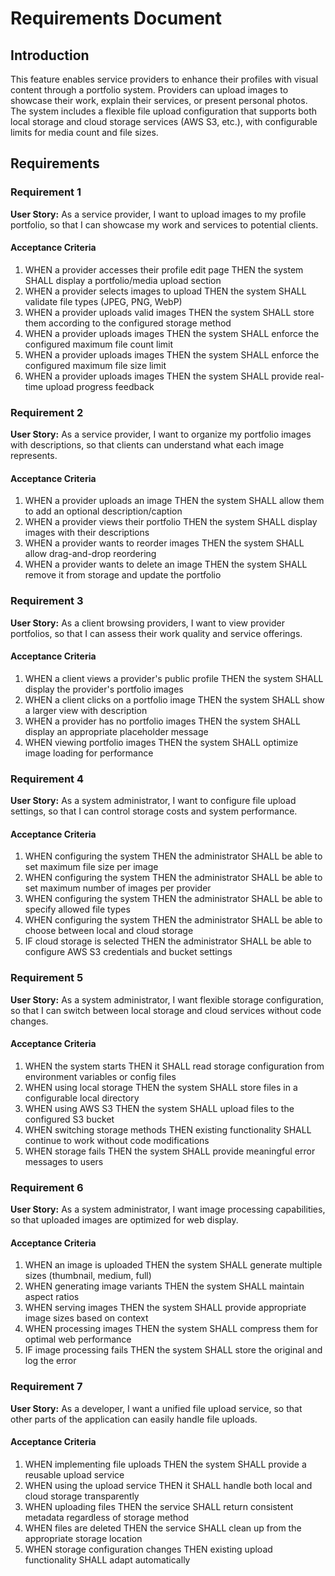 # Requirements Document

## Introduction

This feature enables service providers to enhance their profiles with visual content through a portfolio system. Providers can upload images to showcase their work, explain their services, or present personal photos. The system includes a flexible file upload configuration that supports both local storage and cloud storage services (AWS S3, etc.), with configurable limits for media count and file sizes.

## Requirements

### Requirement 1

**User Story:** As a service provider, I want to upload images to my profile portfolio, so that I can showcase my work and services to potential clients.

#### Acceptance Criteria

1. WHEN a provider accesses their profile edit page THEN the system SHALL display a portfolio/media upload section
2. WHEN a provider selects images to upload THEN the system SHALL validate file types (JPEG, PNG, WebP)
3. WHEN a provider uploads valid images THEN the system SHALL store them according to the configured storage method
4. WHEN a provider uploads images THEN the system SHALL enforce the configured maximum file count limit
5. WHEN a provider uploads images THEN the system SHALL enforce the configured maximum file size limit
6. WHEN a provider uploads images THEN the system SHALL provide real-time upload progress feedback

### Requirement 2

**User Story:** As a service provider, I want to organize my portfolio images with descriptions, so that clients can understand what each image represents.

#### Acceptance Criteria

1. WHEN a provider uploads an image THEN the system SHALL allow them to add an optional description/caption
2. WHEN a provider views their portfolio THEN the system SHALL display images with their descriptions
3. WHEN a provider wants to reorder images THEN the system SHALL allow drag-and-drop reordering
4. WHEN a provider wants to delete an image THEN the system SHALL remove it from storage and update the portfolio

### Requirement 3

**User Story:** As a client browsing providers, I want to view provider portfolios, so that I can assess their work quality and service offerings.

#### Acceptance Criteria

1. WHEN a client views a provider's public profile THEN the system SHALL display the provider's portfolio images
2. WHEN a client clicks on a portfolio image THEN the system SHALL show a larger view with description
3. WHEN a provider has no portfolio images THEN the system SHALL display an appropriate placeholder message
4. WHEN viewing portfolio images THEN the system SHALL optimize image loading for performance

### Requirement 4

**User Story:** As a system administrator, I want to configure file upload settings, so that I can control storage costs and system performance.

#### Acceptance Criteria

1. WHEN configuring the system THEN the administrator SHALL be able to set maximum file size per image
2. WHEN configuring the system THEN the administrator SHALL be able to set maximum number of images per provider
3. WHEN configuring the system THEN the administrator SHALL be able to specify allowed file types
4. WHEN configuring the system THEN the administrator SHALL be able to choose between local and cloud storage
5. IF cloud storage is selected THEN the administrator SHALL be able to configure AWS S3 credentials and bucket settings

### Requirement 5

**User Story:** As a system administrator, I want flexible storage configuration, so that I can switch between local storage and cloud services without code changes.

#### Acceptance Criteria

1. WHEN the system starts THEN it SHALL read storage configuration from environment variables or config files
2. WHEN using local storage THEN the system SHALL store files in a configurable local directory
3. WHEN using AWS S3 THEN the system SHALL upload files to the configured S3 bucket
4. WHEN switching storage methods THEN existing functionality SHALL continue to work without code modifications
5. WHEN storage fails THEN the system SHALL provide meaningful error messages to users

### Requirement 6

**User Story:** As a system administrator, I want image processing capabilities, so that uploaded images are optimized for web display.

#### Acceptance Criteria

1. WHEN an image is uploaded THEN the system SHALL generate multiple sizes (thumbnail, medium, full)
2. WHEN generating image variants THEN the system SHALL maintain aspect ratios
3. WHEN serving images THEN the system SHALL provide appropriate image sizes based on context
4. WHEN processing images THEN the system SHALL compress them for optimal web performance
5. IF image processing fails THEN the system SHALL store the original and log the error

### Requirement 7

**User Story:** As a developer, I want a unified file upload service, so that other parts of the application can easily handle file uploads.

#### Acceptance Criteria

1. WHEN implementing file uploads THEN the system SHALL provide a reusable upload service
2. WHEN using the upload service THEN it SHALL handle both local and cloud storage transparently
3. WHEN uploading files THEN the service SHALL return consistent metadata regardless of storage method
4. WHEN files are deleted THEN the service SHALL clean up from the appropriate storage location
5. WHEN storage configuration changes THEN existing upload functionality SHALL adapt automatically